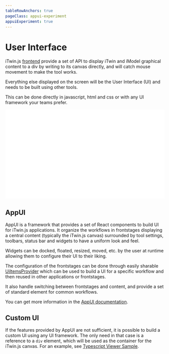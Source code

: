 ```yaml
---
tableRowAnchors: true
pageClass: appui-experiment
appuiExperiment: true
---
```


# User Interface

iTwin.js [frontend](../learning/frontend/index.md) provide a set of API to display iTwin and iModel graphical content to a div by writing to its canvas directly, and will catch mouse movement to make the tool works.

Everything else displayed on the screen will be the User Interface (UI) and needs to be built using other tools.

This can be done directly in javascript, html and css or with any UI framework your teams prefer.

![Comparisons between AppUI and a custom UI](./images/comparison.svg)

## AppUI

AppUI is a framework that provides a set of React components to build UI for iTwin.js applications. It organize the workflows in frontstages displaying a central content (typically the iTwin.js canvas) surrounded by tool settings, toolbars, status bar and widgets to have a uniform look and feel.

Widgets can be docked, floated, resized, moved, etc. by the user at runtime allowing them to configure their UI to their liking.

The configuration of the frontstages can be done through easily sharable [UiItemsProvider]($appui-react) which can be used to build a UI for a specific workflow and then reused in other applications or frontstages.

It also handle switching between frontstages and content, and provide a set of standard element for common workflows.

You can get more information in the [AppUI documentation](./appui).

## Custom UI

If the features provided by AppUI are not sufficient, it is possible to build a custom UI using any UI framework. The only need in that case is a reference to a `div` element, which will be used as the container for the iTwin.js canvas. For an example, see [Typescript Viewer Sample](https://github.com/iTwin/viewer-sample-typescript).
